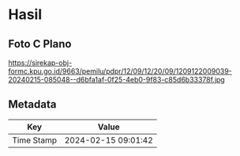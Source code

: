 # Hasil

## Foto C Plano

https://sirekap-obj-formc.kpu.go.id/9663/pemilu/pdpr/12/09/12/20/09/1209122009039-20240215-085048--d6bfa1af-0f25-4eb0-9f83-c85d6b33378f.jpg


## Metadata

| Key        | Value               |
| ---------- | ------------------- |
| Time Stamp | 2024-02-15 09:01:42 |



